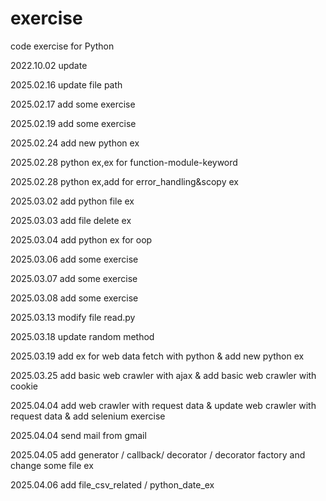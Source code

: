 # exercise
code exercise for Python

2022.10.02 update

2025.02.16 update file path

2025.02.17 add some exercise 

2025.02.19 add some exercise

2025.02.24 add new python ex

2025.02.28 python ex,ex for function-module-keyword

2025.02.28 python ex,add for error_handling&scopy ex

2025.03.02 add python file ex

2025.03.03 add file delete ex

2025.03.04 add python ex for oop 

2025.03.06 add some exercise

2025.03.07 add some exercise

2025.03.08 add some exercise

2025.03.13 modify file read.py

2025.03.18 update random method

2025.03.19 add ex for web data fetch with python & add new python ex 

2025.03.25 add basic web crawler with ajax & add basic web crawler with cookie 

2025.04.04 add web crawler with request data & update web crawler with request data & add selenium exercise  

2025.04.04 send mail from gmail

2025.04.05 add generator / callback/ decorator / decorator factory and change some file ex

2025.04.06 add file_csv_related / python_date_ex